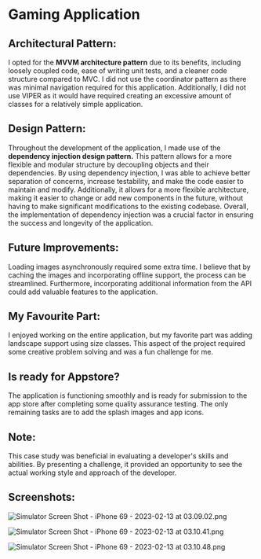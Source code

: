 # Gaming Application

## Architectural Pattern:

I opted for the **MVVM architecture pattern** due to its benefits, including loosely coupled code, ease of writing unit tests, and a cleaner code structure compared to MVC. I did not use the coordinator pattern as there was minimal navigation required for this application. Additionally, I did not use VIPER as it would have required creating an excessive amount of classes for a relatively simple application.

## Design Pattern:

Throughout the development of the application, I made use of the **dependency injection design pattern.** This pattern allows for a more flexible and modular structure by decoupling objects and their dependencies. By using dependency injection, I was able to achieve better separation of concerns, increase testability, and make the code easier to maintain and modify. Additionally, it allows for a more flexible architecture, making it easier to change or add new components in the future, without having to make significant modifications to the existing codebase. Overall, the implementation of dependency injection was a crucial factor in ensuring the success and longevity of the application.

## Future Improvements:

Loading images asynchronously required some extra time. I believe that by caching the images and incorporating offline support, the process can be streamlined. Furthermore, incorporating additional information from the API could add valuable features to the application.

## My Favourite Part:

I enjoyed working on the entire application, but my favorite part was adding landscape support using size classes. This aspect of the project required some creative problem solving and was a fun challenge for me.

## Is ready for Appstore?

The application is functioning smoothly and is ready for submission to the app store after completing some quality assurance testing. The only remaining tasks are to add the splash images and app icons.

## Note:

This case study was beneficial in evaluating a developer's skills and abilities. By presenting a challenge, it provided an opportunity to see the actual working style and approach of the developer.

## Screenshots:

![Simulator Screen Shot - iPhone 69 - 2023-02-13 at 03.09.02.png](Screenshots/1.png)

![Simulator Screen Shot - iPhone 69 - 2023-02-13 at 03.10.41.png](Screenshots/2.png)

![Simulator Screen Shot - iPhone 69 - 2023-02-13 at 03.10.48.png](Screenshots/3.png)
